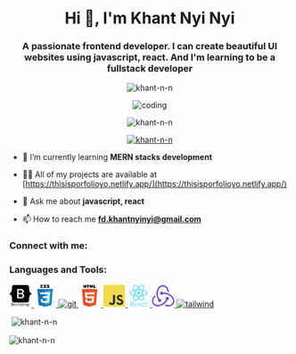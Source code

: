 
<h1 align="center">Hi 👋, I'm Khant Nyi Nyi</h1>
<h3 align="center">A passionate frontend developer. I can create beautiful UI websites using javascript, react. And I'm learning to be a fullstack developer</h3>
<p align="center"> <img src="https://komarev.com/ghpvc/?username=khant-n-n&label=Profile%20views&color=0e75b6&style=flat" alt="khant-n-n" /> </p>

<p align="center"><img width="300" alt="coding" src="https://media2.giphy.com/media/Ll22OhMLAlVDb8UQWe/giphy.gif?cid=6c09b952kt435iahupjb4zm36e3zo5jbrm37v1haho0l41v8&ep=v1_internal_gif_by_id&rid=giphy.gif&ct=s" /></p>

<p align="center"><img src="https://github-readme-stats.vercel.app/api/top-langs?username=khant-n-n&show_icons=true&locale=en&layout=compact" alt="khant-n-n" /></p>

<p align="center"> <a href="https://github.com/ryo-ma/github-profile-trophy"><img src="https://github-profile-trophy.vercel.app/?username=khant-n-n" alt="khant-n-n" /></a> </p>

- 🌱 I’m currently learning **MERN stacks development**

- 👨‍💻 All of my projects are available at [https://thisisporfolioyo.netlify.app/](https://thisisporfolioyo.netlify.app/)

- 💬 Ask me about **javascript, react**

- 📫 How to reach me **fd.khantnyinyi@gmail.com**

<h3 align="left">Connect with me:</h3>
<p align="left">
</p>

<h3 align="left">Languages and Tools:</h3>
<p align="left"> <a href="https://getbootstrap.com" target="_blank" rel="noreferrer"> <img src="https://raw.githubusercontent.com/devicons/devicon/master/icons/bootstrap/bootstrap-plain-wordmark.svg" alt="bootstrap" width="40" height="40"/> </a> <a href="https://www.w3schools.com/css/" target="_blank" rel="noreferrer"> <img src="https://raw.githubusercontent.com/devicons/devicon/master/icons/css3/css3-original-wordmark.svg" alt="css3" width="40" height="40"/> </a> <a href="https://git-scm.com/" target="_blank" rel="noreferrer"> <img src="https://www.vectorlogo.zone/logos/git-scm/git-scm-icon.svg" alt="git" width="40" height="40"/> </a> <a href="https://www.w3.org/html/" target="_blank" rel="noreferrer"> <img src="https://raw.githubusercontent.com/devicons/devicon/master/icons/html5/html5-original-wordmark.svg" alt="html5" width="40" height="40"/> </a> <a href="https://developer.mozilla.org/en-US/docs/Web/JavaScript" target="_blank" rel="noreferrer"> <img src="https://raw.githubusercontent.com/devicons/devicon/master/icons/javascript/javascript-original.svg" alt="javascript" width="40" height="40"/> </a> <a href="https://reactjs.org/" target="_blank" rel="noreferrer"> <img src="https://raw.githubusercontent.com/devicons/devicon/master/icons/react/react-original-wordmark.svg" alt="react" width="40" height="40"/> </a> <a href="https://redux.js.org" target="_blank" rel="noreferrer"> <img src="https://raw.githubusercontent.com/devicons/devicon/master/icons/redux/redux-original.svg" alt="redux" width="40" height="40"/> </a> <a href="https://tailwindcss.com/" target="_blank" rel="noreferrer"> <img src="https://www.vectorlogo.zone/logos/tailwindcss/tailwindcss-icon.svg" alt="tailwind" width="40" height="40"/> </a> </p>

<p>&nbsp;<img align="center" src="https://github-readme-stats.vercel.app/api?username=khant-n-n&show_icons=true&locale=en" alt="khant-n-n" /></p>

<p><img align="center" src="https://github-readme-streak-stats.herokuapp.com/?user=khant-n-n&" alt="khant-n-n" /></p>
